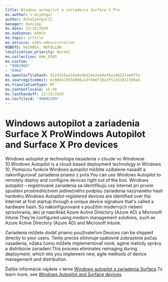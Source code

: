 ```yaml
---
title: Windows autopilot a zariadenia Surface X Pro
ms.author: v-aiyengar
author: AshaIyengar21
manager: dansimp
ms.date: 12/15/2020
ms.audience: Admin
ms.topic: article
ms.service: o365-administration
ROBOTS: NOINDEX, NOFOLLOW
localization_priority: Normal
ms.collection: Adm_O365
ms.custom:
- "9003909"
- "6964"
ms.openlocfilehash: 4124d16aa16a8a4bd24e3ae0af6a1d6237a497fe
ms.sourcegitcommit: ec88047d550006a1df4b6f10a3f513218113b9a5
ms.translationtype: MT
ms.contentlocale: sk-SK
ms.lasthandoff: 12/15/2020
ms.locfileid: "49692209"
---
```

# <a name="windows-autopilot-and-surface-x-pro-devices"></a><span data-ttu-id="ac5d9-102">Windows autopilot a zariadenia Surface X Pro</span><span class="sxs-lookup"><span data-stu-id="ac5d9-102">Windows Autopilot and Surface X Pro devices</span></span>

<span data-ttu-id="ac5d9-103">Windows autopilot je technológia nasadenia v cloude vo Windowse 10.</span><span class="sxs-lookup"><span data-stu-id="ac5d9-103">Windows Autopilot is a cloud-based deployment technology in Windows 10.</span></span> <span data-ttu-id="ac5d9-104">Pomocou funkcie Windows autopilot môžete vzdialene nasadiť a nakonfigurovať zariadenia priamo z poľa.</span><span class="sxs-lookup"><span data-stu-id="ac5d9-104">You can use Windows Autopilot to remotely deploy and configure devices right out of the box.</span></span> <span data-ttu-id="ac5d9-105">Windows autopilot – registrované zariadenia sa identifikujú cez internet pri prvom spustení prostredníctvom jedinečného podpisu zariadenia nazývaného hash hardvéru.</span><span class="sxs-lookup"><span data-stu-id="ac5d9-105">Windows Autopilot-registered devices are identified over the Internet at first startup through a unique device signature that's called a hardware hash.</span></span> <span data-ttu-id="ac5d9-106">Sú nakonfigurované s použitím moderných riešení spravovania, ako je napríklad Azure Active Directory (Azure AD) a Microsoft Intune.</span><span class="sxs-lookup"><span data-stu-id="ac5d9-106">They're configured using modern management solutions, such as Azure Active Directory (Azure AD) and Microsoft Intune.</span></span>

<span data-ttu-id="ac5d9-107">Zariadenia môžete dodať priamo používateľom.</span><span class="sxs-lookup"><span data-stu-id="ac5d9-107">Devices can be shipped directly to your users.</span></span> <span data-ttu-id="ac5d9-108">Tento proces eliminuje opätovné zobrazenie počas nasadenia, vďaka čomu môžete implementovať nové, agilné metódy správy a distribúcie zariadení.</span><span class="sxs-lookup"><span data-stu-id="ac5d9-108">This process eliminates reimaging during deployment, which lets you implement new, agile methods of device management and distribution.</span></span>

<span data-ttu-id="ac5d9-109">Ďalšie informácie nájdete v téme [Windows autopilot a zariadenia Surface](https://go.microsoft.com/fwlink/?linkid=2135712).</span><span class="sxs-lookup"><span data-stu-id="ac5d9-109">To learn more, see [Windows Autopilot and Surface devices](https://go.microsoft.com/fwlink/?linkid=2135712).</span></span>
